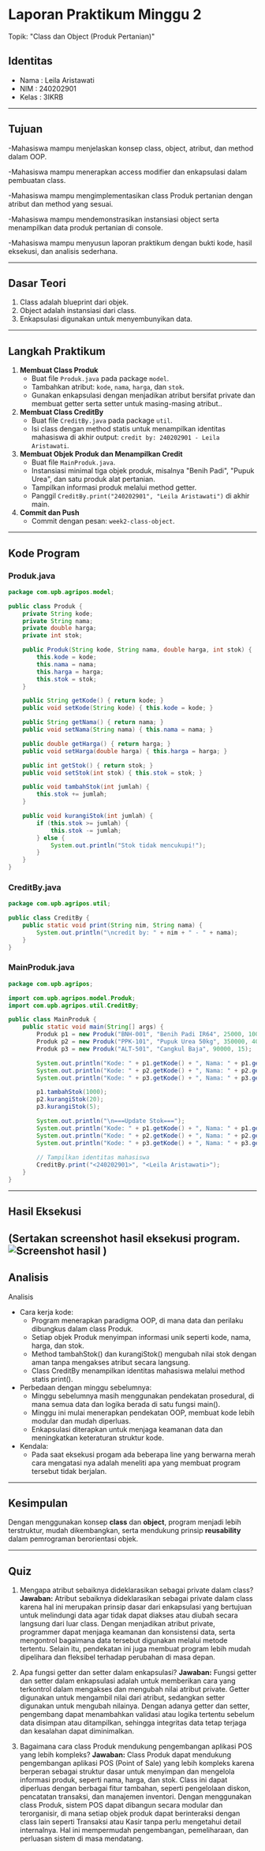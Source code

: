 # Laporan Praktikum Minggu 2
Topik: "Class dan Object (Produk Pertanian)"

## Identitas
- Nama  : Leila Aristawati
- NIM   : 240202901
- Kelas : 3IKRB

---

## Tujuan
-Mahasiswa mampu menjelaskan konsep class, object, atribut, dan method dalam OOP.

-Mahasiswa mampu menerapkan access modifier dan enkapsulasi dalam pembuatan class.

-Mahasiswa mampu mengimplementasikan class Produk pertanian dengan atribut dan method yang sesuai.

-Mahasiswa mampu mendemonstrasikan instansiasi object serta menampilkan data produk pertanian di console.

-Mahasiswa mampu menyusun laporan praktikum dengan bukti kode, hasil eksekusi, dan analisis sederhana.

---

## Dasar Teori 
1. Class adalah blueprint dari objek.  
2. Object adalah instansiasi dari class.  
3. Enkapsulasi digunakan untuk menyembunyikan data.

---

## Langkah Praktikum
1. **Membuat Class Produk**
   - Buat file `Produk.java` pada package `model`.
   - Tambahkan atribut: `kode`, `nama`, `harga`, dan `stok`.
   - Gunakan enkapsulasi dengan menjadikan atribut bersifat private dan membuat getter serta setter untuk masing-masing atribut..  
2. **Membuat Class CreditBy**
   - Buat file `CreditBy.java` pada package `util`.
   - Isi class dengan method statis untuk menampilkan identitas mahasiswa di akhir output:
     `credit by: 240202901 - Leila Aristawati`.  
3. **Membuat Objek Produk dan Menampilkan Credit**
   - Buat file `MainProduk.java`.
   - Instansiasi minimal tiga objek produk, misalnya "Benih Padi", "Pupuk Urea", dan satu produk alat pertanian.
   - Tampilkan informasi produk melalui method getter.
   - Panggil `CreditBy.print("240202901", "Leila Aristawati")` di akhir main.
4. **Commit dan Push**
   - Commit dengan pesan: `week2-class-object`.

---

## Kode Program 

### Produk.java

```java
package com.upb.agripos.model;

public class Produk {
    private String kode;
    private String nama;
    private double harga;
    private int stok;

    public Produk(String kode, String nama, double harga, int stok) {
        this.kode = kode;
        this.nama = nama;
        this.harga = harga;
        this.stok = stok;
    }

    public String getKode() { return kode; }
    public void setKode(String kode) { this.kode = kode; }

    public String getNama() { return nama; }
    public void setNama(String nama) { this.nama = nama; }

    public double getHarga() { return harga; }
    public void setHarga(double harga) { this.harga = harga; }

    public int getStok() { return stok; }
    public void setStok(int stok) { this.stok = stok; }

    public void tambahStok(int jumlah) {
        this.stok += jumlah;
    }

    public void kurangiStok(int jumlah) {
        if (this.stok >= jumlah) {
            this.stok -= jumlah;
        } else {
            System.out.println("Stok tidak mencukupi!");
        }
    }
}
```
### CreditBy.java

```java
package com.upb.agripos.util;

public class CreditBy {
    public static void print(String nim, String nama) {
        System.out.println("\ncredit by: " + nim + " - " + nama);
    }
}

```

### MainProduk.java

```java
package com.upb.agripos;

import com.upb.agripos.model.Produk;
import com.upb.agripos.util.CreditBy;

public class MainProduk {
    public static void main(String[] args) {
        Produk p1 = new Produk("BNH-001", "Benih Padi IR64", 25000, 100);
        Produk p2 = new Produk("PPK-101", "Pupuk Urea 50kg", 350000, 40);
        Produk p3 = new Produk("ALT-501", "Cangkul Baja", 90000, 15);

        System.out.println("Kode: " + p1.getKode() + ", Nama: " + p1.getNama() + ", Harga: " + p1.getHarga() + ", Stok: " + p1.getStok());
        System.out.println("Kode: " + p2.getKode() + ", Nama: " + p2.getNama() + ", Harga: " + p2.getHarga() + ", Stok: " + p2.getStok());
        System.out.println("Kode: " + p3.getKode() + ", Nama: " + p3.getNama() + ", Harga: " + p3.getHarga() + ", Stok: " + p3.getStok());

        p1.tambahStok(1000);
        p2.kurangiStok(20);
        p3.kurangiStok(5);

        System.out.println("\n===Update Stok===");
        System.out.println("Kode: " + p1.getKode() + ", Nama: " + p1.getNama() + ", Harga: " + p1.getHarga() + ", Stok: " + p1.getStok());
        System.out.println("Kode: " + p2.getKode() + ", Nama: " + p2.getNama() + ", Harga: " + p2.getHarga() + ", Stok: " + p2.getStok());
        System.out.println("Kode: " + p3.getKode() + ", Nama: " + p3.getNama() + ", Harga: " + p3.getHarga() + ", Stok: " + p3.getStok());
        
        // Tampilkan identitas mahasiswa
        CreditBy.print("<240202901>", "<Leila Aristawati>");
    }
}
```

---

## Hasil Eksekusi
(Sertakan screenshot hasil eksekusi program.  
![Screenshot hasil](./screenshots/HasilMainProduk.png)
)
---

## Analisis
Analisis
- Cara kerja kode:
    - Program menerapkan paradigma OOP, di mana data dan perilaku dibungkus dalam class Produk.
    - Setiap objek Produk menyimpan informasi unik seperti kode, nama, harga, dan stok.
    - Method tambahStok() dan kurangiStok() mengubah nilai stok dengan aman tanpa mengakses atribut secara langsung.
    - Class CreditBy menampilkan identitas mahasiswa melalui method statis print().
- Perbedaan dengan minggu sebelumnya:
    - Minggu sebelumnya masih menggunakan pendekatan prosedural, di mana semua data dan logika berada di satu fungsi main().
    - Minggu ini mulai menerapkan pendekatan OOP, membuat kode lebih modular dan mudah diperluas.
    - Enkapsulasi diterapkan untuk menjaga keamanan data dan meningkatkan keteraturan struktur kode.
- Kendala:
    - Pada saat eksekusi progam ada beberapa line yang berwarna merah cara mengatasi nya adalah meneliti apa yang membuat program tersebut tidak berjalan.

---

## Kesimpulan
Dengan menggunakan konsep **class** dan **object**, program menjadi lebih terstruktur, mudah dikembangkan, serta mendukung prinsip **reusability** dalam pemrograman berorientasi objek.

---

## Quiz
1. Mengapa atribut sebaiknya dideklarasikan sebagai private dalam class?
   **Jawaban:** Atribut sebaiknya dideklarasikan sebagai private dalam class karena hal ini merupakan prinsip dasar dari enkapsulasi yang bertujuan untuk melindungi data agar tidak dapat diakses atau diubah secara langsung dari luar class. Dengan menjadikan atribut private, programmer dapat menjaga keamanan dan konsistensi data, serta mengontrol bagaimana data tersebut digunakan melalui metode tertentu. Selain itu, pendekatan ini juga membuat program lebih mudah dipelihara dan fleksibel terhadap perubahan di masa depan. 

2. Apa fungsi getter dan setter dalam enkapsulasi?
   **Jawaban:** Fungsi getter dan setter dalam enkapsulasi adalah untuk memberikan cara yang terkontrol dalam mengakses dan mengubah nilai atribut private. Getter digunakan untuk mengambil nilai dari atribut, sedangkan setter digunakan untuk mengubah nilainya. Dengan adanya getter dan setter, pengembang dapat menambahkan validasi atau logika tertentu sebelum data disimpan atau ditampilkan, sehingga integritas data tetap terjaga dan kesalahan dapat diminimalkan.  

3. Bagaimana cara class Produk mendukung pengembangan aplikasi POS yang lebih kompleks? 
   **Jawaban:** Class Produk dapat mendukung pengembangan aplikasi POS (Point of Sale) yang lebih kompleks karena berperan sebagai struktur dasar untuk menyimpan dan mengelola informasi produk, seperti nama, harga, dan stok. Class ini dapat diperluas dengan berbagai fitur tambahan, seperti pengelolaan diskon, pencatatan transaksi, dan manajemen inventori. Dengan menggunakan class Produk, sistem POS dapat dibangun secara modular dan terorganisir, di mana setiap objek produk dapat berinteraksi dengan class lain seperti Transaksi atau Kasir tanpa perlu mengetahui detail internalnya. Hal ini mempermudah pengembangan, pemeliharaan, dan perluasan sistem di masa mendatang.
